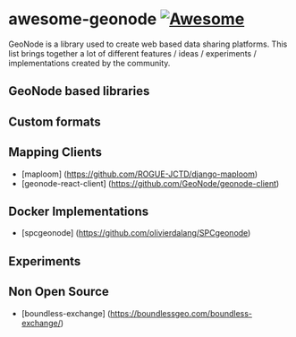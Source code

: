 # awesome-geonode  [![Awesome](https://cdn.rawgit.com/sindresorhus/awesome/d7305f38d29fed78fa85652e3a63e154dd8e8829/media/badge.svg)](https://github.com/sindresorhus/awesome)

GeoNode is a library used to create web based data sharing platforms. This list brings together a lot of different features / ideas / experiments / implementations created by the community.

## GeoNode based libraries

## Custom formats

## Mapping Clients
 - [maploom] (https://github.com/ROGUE-JCTD/django-maploom)
 - [geonode-react-client] (https://github.com/GeoNode/geonode-client)

## Docker Implementations
 - [spcgeonode] (https://github.com/olivierdalang/SPCgeonode)

## Experiments

## Non Open Source

 - [boundless-exchange] (https://boundlessgeo.com/boundless-exchange/)
